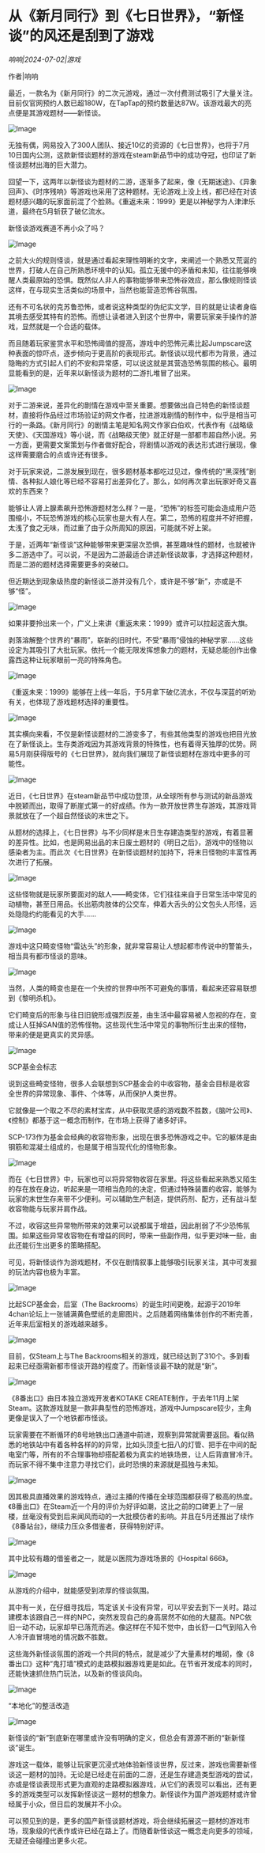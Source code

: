 # 从《新月同行》到《七日世界》，“新怪谈”的风还是刮到了游戏

*响响|2024-07-02|游戏*

作者|响响

最近，一款名为《新月同行》的二次元游戏，通过一次付费测试吸引了大量关注。目前仅官网预约人数已超180W，在TapTap的预约数量达87W。该游戏最大的亮点便是其游戏题材——新怪谈。

![Image](https://q6.itc.cn/images01/20240702/7f9150f9718c4d0ca233bf9375a0c3cb.png)

无独有偶，网易投入了300人团队、接近10亿的资源的《七日世界》，也将于7月10日国内公测，这款新怪谈题材的游戏在steam新品节中的成功夺冠，也印证了新怪谈题材出海的巨大潜力。

回望一下，这两年以新怪谈为题材的二游，逐渐多了起来，像《无期迷途》、《异象回声》、《时序残响》等游戏也采用了这种题材。无论游戏上没上线，都已经在对该题材感兴趣的玩家面前混了个脸熟。《重返未来：1999》更是以神秘学为人津津乐道，最终在5月斩获了破亿流水。

新怪谈游戏赛道不再小众了吗？

![Image](https://q3.itc.cn/images01/20240702/d616c99a134147ecaf83d526707c3a41.png)

之前大火的规则怪谈，就是通过看起来理性明晰的文字，来阐述一个熟悉又荒诞的世界，打破人在自己所熟悉环境中的认知。孤立无援中的矛盾和未知，往往能够唤醒人类最原始的恐惧。既然似人非人的事物能够带来恐怖谷效应，那么像规则怪谈这样，在与现实生活类似的场景中，当然也能营造恐怖谷氛围。

还有不可名状的克苏鲁恐怖，或者说这种类型的伪纪实文学，目的就是让读者身临其境去感受其特有的恐怖。而想让读者进入到这个世界中，需要玩家亲手操作的游戏，显然就是一个合适的载体。

而且随着玩家鉴赏水平和恐怖阈值的提高，游戏中的恐怖元素比起Jumpscare这种表面的惊吓点，逐步倾向于更高阶的表现形式。新怪谈以现代都市为背景，通过隐晦的方式引起人们的不安和异常感，可以说这就是其营造恐怖氛围的核心。最明显能看到的是，近年来以新怪谈为题材的二游扎堆冒了出来。

![Image](https://q4.itc.cn/images01/20240702/fdec200b613c4683bd1ae2db1d92aa3e.jpeg)

对于二游来说，差异化的剧情在游戏中至关重要。想要做出自己特色的新怪谈题材，直接将作品经过市场验证的网文作者，拉进游戏剧情的制作中，似乎是相当可行的一条路。《新月同行》的剧情主笔是知名网文作家白伯欢，代表作有《战略级天使》、《天国游戏》等小说，而《战略级天使》就正好是一部都市超自然小说。另一方面，更需要文案策划与作者做好配合，将剧情以游戏的表达形式进行展现，像这样需要磨合的点或许还有很多。

对于玩家来说，二游发展到现在，很多题材基本都吃过见过，像传统的“黑深残”剧情、各种拟人娘化等已经不容易打出差异化了。那么，如何再次拿出玩家好奇又喜欢的东西来？

能够让人肾上腺素飙升恐怖游题材怎么样？一是，“恐怖”的标签可能会造成用户范围缩小，不玩恐怖游戏的核心玩家也是大有人在。第二，恐怖的程度并不好把握，太浅了食之无味，而过重了由于众所周知的原因，可能就不好上架。

于是，近两年“新怪谈”这种能够带来更深层次恐惧，甚至趣味性的题材，也就被许多二游选中了。可以说，不是因为二游最适合讲述新怪谈故事，才选择这种题材，而是二游的题材选择需要更多的突破口。

但近期达到现象级热度的新怪谈二游并没有几个，或许是不够“新”，亦或是不够“怪”。

![Image](https://q6.itc.cn/images01/20240702/19d7cd68adec46aa904def3dc785bd3f.jpeg)

如果非要拎出来一个，广义上来讲《重返未来：1999》或许可以拉起这面大旗。

剥落溶解整个世界的“暴雨”，崭新的旧时代，不受“暴雨”侵蚀的神秘学家......这些设定为其吸引了大批玩家。依托一个能无限发挥想象力的题材，无疑总能创作出像露西这种让玩家眼前一亮的特殊角色。

![Image](https://q9.itc.cn/images01/20240702/9fb065e477f94bf3b142eff3a0039166.jpeg)

《重返未来：1999》能够在上线一年后，于5月拿下破亿流水，不仅与深蓝的听劝有关，也体现了游戏题材选择的重要性。

![Image](https://q0.itc.cn/images01/20240702/881ed4f265f24f32b993e77e4f820064.png)

其实横向来看，不仅是新怪谈题材的二游变多了，有些其他类型的游戏也把目光放在了新怪谈上。生存类游戏因为其游戏背景的特殊性，也有着得天独厚的优势。网易5月刚获得版号的《七日世界》，就向我们展现了新怪谈题材在游戏中更多的可能性。

![Image](https://q0.itc.cn/images01/20240702/787ec6dac7d94b77882179979df13f9c.jpeg)

近日，《七日世界》在steam新品节中成功登顶，从全球所有参与测试的新品游戏中脱颖而出，取得了断崖式第一的好成绩。作为一款开放世界生存游戏，其游戏背景就放在了一个超自然怪谈的末世之下。

从题材的选择上，《七日世界》与不少同样是末日生存建造类型的游戏，有着显著的差异性。比如，也是网易出品的末日废土题材的《明日之后》，游戏中的怪物以感染者为主。而此次《七日世界》在新怪谈题材的加持下，将末日怪物的丰富性再次进行了拓展。

![Image](https://q3.itc.cn/images01/20240702/4a33c882fea840d88d277db53b28e558.gif)

这些怪物就是玩家所要面对的敌人——畸变体，它们往往来自于日常生活中常见的动植物，甚至日用品。长出筋肉肢体的公交车，伸着大舌头的公文包头人形怪，远处隐隐约约能看见的大手......

![Image](https://q5.itc.cn/images01/20240702/ee0f3ba3d12b47ab8cd077f23bfdce4d.jpeg)

游戏中这只畸变怪物“雷达头”的形象，就非常容易让人想起都市传说中的警笛头，相当具有都市怪谈的意味。

![Image](https://q9.itc.cn/images01/20240702/8380e762e2734fceb9c77a10f5d81c38.jpeg)

当然，人类的畸变也是在一个失控的世界中所不可避免的事情，看起来还容易联想到《黎明杀机》。

它们畸变后的形象与往日旧貌形成强烈反差，由生活中最容易被人忽视的存在，变成让人狂掉SAN值的恐怖怪物。这些现代生活中常见的事物所衍生出来的怪物，带来的便是更真实的灵异感。

![Image](https://q7.itc.cn/images01/20240702/f11255de5b424572a20ad05014103b5c.jpeg)

SCP基金会标志

说到这些畸变怪物，很多人会联想到SCP基金会的中收容物，基金会目标是收容全世界的异常现象、事件、个体等，从而保护人类世界。

它就像是一个取之不尽的素材宝库，从中获取灵感的游戏数不胜数，《脑叶公司》、《控制》都基于这一概念而制作，在市场上获得了诸多好评。

SCP-173作为基金会经典的收容物形象，出现在很多恐怖游戏之中。它的躯体是由钢筋和混凝土组成的，也是属于相当现代化的怪物形象。

![Image](https://q9.itc.cn/images01/20240702/f79854cbf964425e9dbdf5a279b68b49.jpeg)

而在《七日世界》中，玩家也可以将异常物收容在家里。将这些看起来熟悉又陌生的存在放在身边，听起来是一项相当危险的决定，但通过特殊装置的收容，能够为玩家的末世生存来带不少便利。可以辅助生产制造，提供药剂、配方，还有战斗型收容物能与玩家并肩作战。

不过，收容这些异常物所带来的效果可以说都属于增益，因此削弱了不少恐怖氛围。如果这些异常收容物在有增益的同时，带来一些副作用，似乎更对味一些，由此还能衍生出更多的策略搭配。

可见，将新怪谈作为游戏题材，不仅在剧情叙事上能够吸引玩家关注，其中可发掘的玩法内容也极为丰富。

![Image](https://q4.itc.cn/images01/20240702/474aec95d4ef43b483dbc967a97fb62f.png)

比起SCP基金会，后室（The Backrooms）的诞生时间更晚，起源于2019年4chan论坛上一张铺满黄色壁纸的走廊图片。之后随着网络集体创作的不断完善，近年来后室相关的游戏越来越多。

![Image](https://q8.itc.cn/images01/20240702/c42d66ba92a143e0aa8736eacde7e690.jpeg)

目前，仅Steam上与The Backrooms相关的游戏，就已经达到了310个。多到看起来已经亟需新都市怪谈开路的程度了。而新怪谈最不缺的就是“新”。

![Image](https://q3.itc.cn/images01/20240702/cff709bc1f21476d97a627ef4cac9f0b.jpeg)

《8番出口》由日本独立游戏开发者KOTAKE CREATE制作，于去年11月上架Steam。这款游戏就是一款非典型性的恐怖游戏，游戏中Jumpscare较少，主角更像是误入了一个地铁都市怪谈。

玩家需要在不断循环的8号地铁出口通道中前进，观察到异常就需要返回。看似熟悉的地铁站中有着各种各样的的异常，比如头顶歪七扭八的灯管、把手在中间的配电室门等，所有的不合理事物却搭配着极为真实的地铁场景，让人后背直冒冷汗。而玩家不得不集中注意力寻找它们，此时恐惧的来源就是孤独与未知。

![Image](https://q7.itc.cn/images01/20240702/5c59c543601e4d23a0881d06c66ae713.jpeg)

因其极具直播效果的游戏特点，通过主播的传播在全球范围都获得了极高的热度。《8番出口》在Steam近一个月的评价为好评如潮，这比之前的口碑更上了一层楼，丝毫没有受到后来闻风而动的一大批模仿者的影响。并且在5月还推出了续作《8番站台》，继续力压众多借鉴者，获得特别好评。

![Image](https://q8.itc.cn/images01/20240702/ec07e9f8b27b47b497524ebda56b1752.jpeg)

其中比较有趣的借鉴者之一，就是以医院为游戏场景的《Hospital 666》。

![Image](https://q2.itc.cn/images01/20240702/220a11f8eccd4719a31a0c73a5770b38.jpeg)

从游戏的介绍中，就能感受到浓厚的怪谈氛围。

其中有一关，在仔细寻找后，笃定该关卡没有异常，可以平安去到下一关时。路过建模本该跟自己一样的NPC，突然发现自己的身高居然不如他的大腿高。NPC依旧一动不动，玩家却早已落荒而逃。像这样在不知不觉中，由长舒一口气到陷入令人冷汗直冒境地的情况数不胜数。

这些海外新怪谈氛围的游戏一个共同的特点，就是减少了大量素材的堆砌，像《8番出口》这种“鬼打墙”模式的走路模拟器游戏更是如此。在节省开发成本的同时，还能快速抓住热门玩法，以及新的怪谈风向。

![Image](https://q9.itc.cn/images01/20240702/28a1a4c34bf14420a167c132545abcbf.jpeg)

“本地化”的整活改造

![Image](https://q4.itc.cn/images01/20240702/f11e6460cec1411f91a551dc24283cec.png)

新怪谈的“新”到底新在哪里或许没有明确的定义，但总会有源源不断的“新新怪谈”诞生。

游戏这一载体，能够让玩家更沉浸式地体验新怪谈世界，反过来，游戏也需要新怪谈这一题材的加持。无论是已经走在前面的二游，还是生存建造类型游戏的尝试，亦或是怪谈表现形式更为直观的走路模拟器游戏，从它们的表现可以看出，还有更多的游戏类型可以发挥新怪谈这一题材的想象力。新怪谈作为国产游戏题材或许曾经属于小众，但日后的发展并不小众。

可以预见到的是，更多的国产新怪谈题材游戏，将会继续拓展这一题材的游戏市场，现象级的代表作或许已经在路上了。而随着新怪谈这一概念走向更多的领域，无疑还会碰撞出更多火花。

